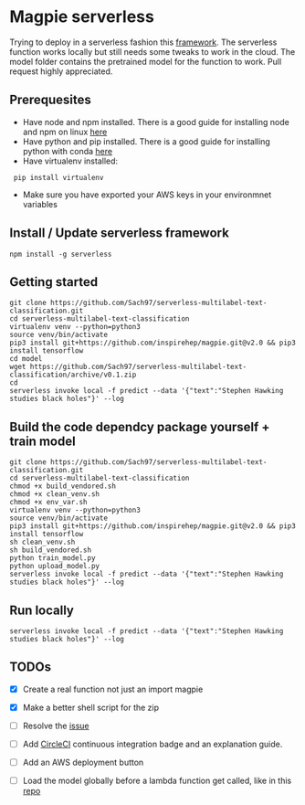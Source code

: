 # Magpie serverless 


Trying to deploy in a serverless fashion this [framework](https://github.com/inspirehep/magpie).
The serverless function works locally but still needs some tweaks to work in the cloud. The model folder contains the pretrained model for the function to work. Pull request highly appreciated.

## Prerequesites

- Have node and npm installed. There is a good guide for installing node and npm on linux [here](https://github.com/creationix/nvm)
- Have python and pip installed. There is a good guide for installing python with conda [here](https://conda.io/docs/user-guide/install/linux.html)
- Have virtualenv installed:
```
 pip install virtualenv
```
- Make sure you have exported your AWS keys in your environmnet variables

## Install / Update serverless framework

```
npm install -g serverless
```

## Getting started

```
git clone https://github.com/Sach97/serverless-multilabel-text-classification.git
cd serverless-multilabel-text-classification
virtualenv venv --python=python3
source venv/bin/activate
pip3 install git+https://github.com/inspirehep/magpie.git@v2.0 && pip3 install tensorflow
cd model
wget https://github.com/Sach97/serverless-multilabel-text-classification/archive/v0.1.zip
cd
serverless invoke local -f predict --data '{"text":"Stephen Hawking studies black holes"}' --log
```

## Build the code dependcy package yourself + train model
```
git clone https://github.com/Sach97/serverless-multilabel-text-classification.git
cd serverless-multilabel-text-classification
chmod +x build_vendored.sh
chmod +x clean_venv.sh
chmod +x env_var.sh
virtualenv venv --python=python3
source venv/bin/activate
pip3 install git+https://github.com/inspirehep/magpie.git@v2.0 && pip3 install tensorflow
sh clean_venv.sh
sh build_vendored.sh
python train_model.py
python upload_model.py
serverless invoke local -f predict --data '{"text":"Stephen Hawking studies black holes"}' --log 
```

## Run locally

```
serverless invoke local -f predict --data '{"text":"Stephen Hawking studies black holes"}' --log
```
## TODOs

- [x] Create a real function not just an import magpie
- [x] Make a better shell script for the zip
- [ ] Resolve the [issue](https://github.com/Sach97/serverless-multilabel-text-classification/issues/1)
- [ ] Add [CircleCI](https://serverless.com/blog/ci-cd-workflow-serverless-apps-with-circleci/) continuous integration badge and an explanation guide. 
- [ ] Add an AWS deployment button
- [ ] Load the model globally before a lambda function get called, like in this [repo](https://github.com/Vetal1977/tf_aws_lambda)


